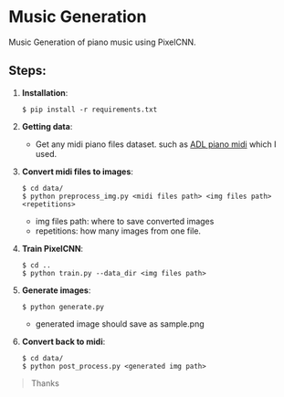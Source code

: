 # Music Generation

Music Generation of piano music using PixelCNN.

## Steps:
1. **Installation**:

    `$ pip install -r requirements.txt`

2. **Getting data**:
    - Get any midi piano files dataset. such as [ADL piano midi](https://github.com/lucasnfe/adl-piano-midi) which I used.

3. **Convert midi files to images**:

    ```
    $ cd data/
    $ python preprocess_img.py <midi files path> <img files path> <repetitions>
    ```
    - img files path: where to save converted images
    - repetitions: how many images from one file.

4. **Train PixelCNN**:

    ```
    $ cd ..
    $ python train.py --data_dir <img files path>
    ```

5. **Generate images**:

    `$ python generate.py`
    - generated image should save as sample.png

6. **Convert back to midi**:

    ```
    $ cd data/
    $ python post_process.py <generated img path>
    ```

> Thanks